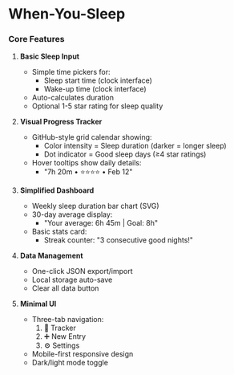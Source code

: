 # When-You-Sleep

### **Core Features**
1. **Basic Sleep Input**  
   - Simple time pickers for:  
     - Sleep start time (clock interface)  
     - Wake-up time (clock interface)  
   - Auto-calculates duration  
   - Optional 1-5 star rating for sleep quality  

2. **Visual Progress Tracker**  
   - GitHub-style grid calendar showing:  
     - Color intensity = Sleep duration (darker = longer sleep)  
     - Dot indicator = Good sleep days (≥4 star ratings)  
   - Hover tooltips show daily details:  
     - "7h 20m • ⭐⭐⭐⭐ • Feb 12"  

3. **Simplified Dashboard**  
   - Weekly sleep duration bar chart (SVG)  
   - 30-day average display:  
     - "Your average: 6h 45m | Goal: 8h"  
   - Basic stats card:  
     - Streak counter: "3 consecutive good nights!"  

4. **Data Management**  
   - One-click JSON export/import  
   - Local storage auto-save  
   - Clear all data button  

5. **Minimal UI**  
   - Three-tab navigation:  
     1. 📅 Tracker  
     2. ➕ New Entry  
     3. ⚙️ Settings  
   - Mobile-first responsive design  
   - Dark/light mode toggle  
